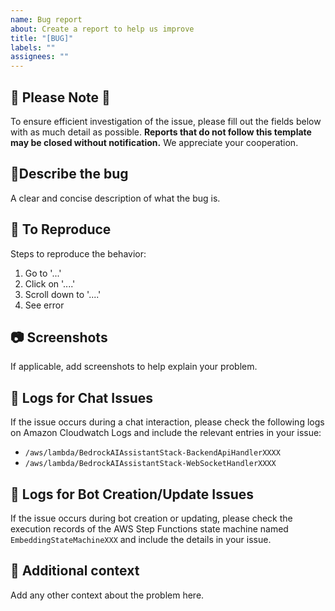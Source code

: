 ```yaml
---
name: Bug report
about: Create a report to help us improve
title: "[BUG]"
labels: ""
assignees: ""
---
```


## 🚨 **Please Note** 🚨

To ensure efficient investigation of the issue, please fill out the fields below with as much detail as possible. **Reports that do not follow this template may be closed without notification.** We appreciate your cooperation.

## 🐞Describe the bug

A clear and concise description of what the bug is.

## 🔄 To Reproduce

Steps to reproduce the behavior:

1. Go to '...'
2. Click on '....'
3. Scroll down to '....'
4. See error

## 📷 Screenshots

If applicable, add screenshots to help explain your problem.

## 🔎 Logs for Chat Issues

If the issue occurs during a chat interaction, please check the following logs on Amazon Cloudwatch Logs and include the relevant entries in your issue:

- `/aws/lambda/BedrockAIAssistantStack-BackendApiHandlerXXXX`
- `/aws/lambda/BedrockAIAssistantStack-WebSocketHandlerXXXX`

## 🔎 Logs for Bot Creation/Update Issues

If the issue occurs during bot creation or updating, please check the execution records of the AWS Step Functions state machine named `EmbeddingStateMachineXXX` and include the details in your issue.

## 📝 Additional context

Add any other context about the problem here.
